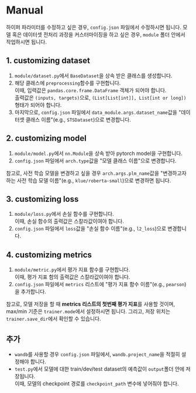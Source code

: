 # Manual
하이퍼 파라미터를 수정하고 싶은 경우, `config.json` 파일에서 수정하시면 됩니다.
모델 혹은 데이터셋 전처리 과정을 커스터마이징을 하고 싶은 경우, `module` 폴더 안에서 작업하시면 됩니다.
## 1. customizing dataset
1. `module/dataset.py`에서 `BaseDataset`을 상속 받은 클래스를 생성합니다.
2. 해당 클래스에 `preprocessing`함수를 구현합니다.  
  이때, 입력값은 `pandas.core.frame.DataFrame` 객체가 되어야 합니다.  
출력값은 `(inputs, targets)`으로, `(List[List[int]], List[int or long])` 형태가 되어야 합니다.
3. 마지막으로, `config.json` 파일에서 `data_module.args.dataset_name`값을 "데이터셋 클래스 이름"(e.g., `STSDataset`)으로 변경합니다.

## 2. customizing model
1. `module/model.py`에서 `nn.Module`을 상속 받아 pytorch model을 구현합니다.
2. `config.json` 파일에서 `arch.type`값을 "모델 클래스 이름"으로 변경합니다.

참고로, 사전 학습 모델을 변경하고 싶을 경우 `arch.args.plm_name`값을 "변경하고자 하는 사전 학습 모델 이름"(e.g., `klue/roberta-small`)으로 변경하면 됩니다.

## 3. customizing loss
1. `module/loss.py`에서 손실 함수를 구현합니다.  
이때, 손실 함수의 출력값은 스칼라값이여야 합니다.
2. `config.json` 파일에서 `loss`값을 "손실 함수 이름"(e.g., `l2_loss`)으로 변경합니다.

## 4. customizing metrics
1. `module/metric.py`에서 평가 지표 함수를 구현합니다.  
이때, 평가 지표 함의 출력값은 스칼라값이여야 합니다.
2. `config.json` 파일에서 `metrics` 리스트에 "평가 지표 함수 이름"(e.g., `pearson`)을 추가합니다.

참고로, 모델 저장을 할 때 **metrics 리스트의 첫번째 평가 지표**를 사용할 것이며, max/min 기준은 `trainer.mode`에서 설정하시면 됩니다.
그리고, 저장 위치는 `trainer.save_dir`에서 확인할 수 있습니다.


## 추가
- `wandb`를 사용할 경우 `config.json` 파일에서, `wandb.project_name`을 적절히 설정해야 합니다.
- `test.py`에서 모델에 대한 train/dev/test dataset의 예측값이 `output`폴더 안에 저장됩니다.  
이때, 모델의 checkpoint 경로를 `checkpoint_path` 변수에 넣어줘야 합니다.

